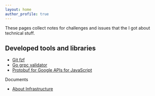 ```yaml
---
layout: home
author_profile: true
---
```

These pages collect notes for challenges and issues that the I got about technical stuff.

Developed tools and libraries
----
- [Git fzf](https://github.com/at-ishikawa/git-fzf)
- [Go grpc validator](https://pkg.go.dev/github.com/at-ishikawa/go-grpc-validator/playground/v9?tab=doc)
- [Protobuf for Google APIs for JavaScript](https://www.npmjs.com/package/@at-ishikawa/googleapis-protobuf)


Documents
- [About Infrastructure](./docs/infrastructure)